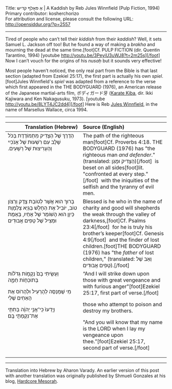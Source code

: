 <html>
<head></head>
<body>
Title: אַ פּאָלףּ קדיש | A Kaddish by Reb Jules Winnfield (Pulp Fiction, 1994)<br />
Primary contributor: kosherchorizo<br />
For attribution and license, please consult the following URL: <a href="http://opensiddur.org/?p=2557">http://opensiddur.org/?p=2557</a>
<p />
<hr />

Tired of people who can’t tell their <em>kiddish</em> from their <em>kaddish</em>? Well, it sets Samuel L. Jackson off too! But he found a way of making a <em>brakha</em> and mourning the dead at the same time.[foot]Cf. PULP FICTION (dir. Quentin Tarantino, 1994) [youtube http://youtu.be/3PeyiU3uWJ8?t=2m25s][/foot] Now I can’t vouch for the origins of his <em>nusaḥ</em> but it sounds very effective!

Most people haven’t noticed, the only real part from the Bible is that last section (adapted from Ezekiel 25:17), the first part is actually his own <em>spiel</em>.[foot]Jules Winnfield's <em>spiel</em> was adapted from a reference to the verse which first appeared in the THE BODYGUARD (1976), an American release of the Japanese martial-arts film, ボディガード牙 (<a href="http://en.wikipedia.org/wiki/Karate_Kiba">Karate Kiba</a>, dir. Ikki Kajiwara and Ken Nakagusuku, 1973). [youtube http://youtu.be/8LYT4JC2dd4][/foot] Here is Reb <a href="http://en.wikiquote.org/wiki/Pulp_Fiction">Jules Winnfield</a>, in the name of Marsellus Wallace, circa 1994.

<hr />

<table style="margin-left: auto;margin-right: auto;" class="draggable">
<thead><tr><th id="x" style="text-align: right;">Translation (Hebrew)</th><th style="text-align: left;">Source (English)</th></tr></thead>
<tbody>
<tr>
<td style="vertical-align:top;" width="46%">
<div class="liturgy"><span lang="he">
הַדֶרֶךְ שֶׁל הַצָדִיק 
מִתְמוֹדֶדֶת בְּכֹּל שָׁלָב
עִם רִשְׁעוּת שֶׁל אָנֹכִיִי 
וְהַעָרִיצוּת שֶׁל רְשָׁעִים.‏
</span></div></td>
 
<td style="vertical-align:top;" width="53%"><div class="english">
The path of the righteous man[foot]Cf. Proverbs 4:18. THE BODYGUARD (1976) has "the righteous man <em>and defender</em>." (translated: <span class="hebrew">הַצָדִיק וּמָגֵן</span>)[/foot]&nbsp;
is beset on all sides[foot]lit. "confronted at every step."[/foot]&nbsp;
with the iniquities of the selfish 
and the tyranny of evil men.
</div></td>
</tr>


<tr>
<td style="vertical-align:top;" width="46%">
<div class="liturgy"><span lang="he">
בָּרוּךְ הוּא אֲשֶׁר לְטוֹבַת צֶדֶק וְרַצוֹן טוֹב,
יוֹבִיל אֶת הַחָלָשׁ בְּגֵיְא צַלְמָוֶת
כֵּיוָן הוּא הָשׁוֹמֵר שֶׁל אָחַיו, בְּאֶמֶת
וּמַּצִיל שֶׁל טָפִים אֲבּוּדִים
</span></div></td>
 
<td style="vertical-align:top;" width="53%"><div class="english">
Blessed is he who in the name of charity and good will
shepherds the weak through the valley of darkness,[foot]Cf. Psalms 23:4[/foot]&nbsp;
for he is truly his brother’s keeper[foot]Cf. Genesis 4:9[/foot]&nbsp;
and the finder of lost children.[foot]THE BODYGUARD (1976) has "the <em>father</em> of lost children," (translated: <span class="hebrew">וְאַב שֶׁל טָפִים אֲבּוּדִים</span>).[/foot]
</div></td>
</tr>


<tr>
<td style="vertical-align:top;" width="46%">
<div class="liturgy"><span lang="he">
<span class="scribe">וְעָשִׂ֤יתִי בָם֙ נְקָמ֣וֹת גְּדֹל֔וֹת בְּתוֹכְח֖וֹת חֵמָ֑ה</span>

מִי שֶׁמְּנַסֶּה לְהָרְעִיל וּלְהַרוֹס אֶת הָאַחִים שֶׁלִי

<span class="scribe">וְיָֽדְעוּ֙ כִּֽי־אֲנִ֣י יְהוָ֔ה בְּתִתִּ֥י אֶת־נִקְמָתִ֖י בָּֽם׃</span>
</span></div></td>
 
<td style="vertical-align:top;" width="53%"><div class="english">
“And I will strike down upon those with great vengeance and with furious anger"[foot]Ezekiel 25:17, first part of verse.[/foot]&nbsp;

those who attempt to poison and destroy my brothers.

"And you will know that my name is the LORD when I lay my vengeance upon thee.”[foot]Ezekiel 25:17, second part of verse.[/foot]</td>
</div></td></tr>
</tbody></table>

<hr />

Translation into Hebrew by Aharon Varady. An earlier version of this post with another translation was originally published by Shmueli Gonzales at his blog, <a href="http://hardcoremesorah.wordpress.com/2011/01/22/59/">Hardcore Mesorah</a>.
</body>
</html>